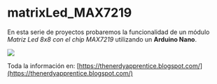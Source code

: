 # matrixLed_MAX7219
En esta serie de proyectos probaremos la funcionalidad de un módulo *Matriz Led 8x8 con el chip MAX7219* utilizando un **Arduino Nano**. 

![](https://blogger.googleusercontent.com/img/b/R29vZ2xl/AVvXsEhzoPG_tU06jBi_VCEYvpQjQ47asEM68LcfaB9HtG9GmMk41bbEVPc_Rbeuhu-Nwh0vu77aWZGY0u1DIGKwzCPT6EAPbwCResktyGhNkAQqc-X6uWR7YJ2kVDtpbmLxG-0AtGGTOQI2jGbrcp84gQM57RSp-BEPVcYEHn2LQM4XxfUwd1F1ZV9UyYKw/w400-h220/20220802_160125.jpg) 

Toda la información en: [https://thenerdyapprentice.blogspot.com/](https://thenerdyapprentice.blogspot.com/) 


